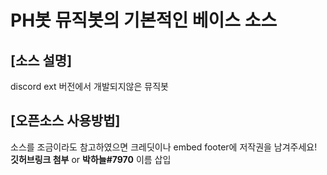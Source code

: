 # PH봇 뮤직봇의 기본적인 베이스 소스

[소스 설명]
-
discord ext 버전에서 개발되지않은 뮤직봇

[오픈소스 사용방법]
-
소스를 조금이라도 참고하였으면 크레딧이나 embed footer에 저작권을 남겨주세요!
**깃허브링크 첨부** or **박하늘#7970** 이름 삽입
